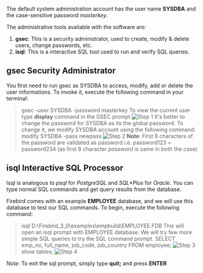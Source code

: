 The default system administration account has the user name **SYSDBA** and the case-sensitive password *masterkey*.

The administrative tools available with the software are:
1. **gsec**: This is a security administrator, used to create, modify & delete users, change passwords, etc.
2. **isql**: This is a interactive SQL tool used to run and verify SQL queries.

## gsec Security Administrator
You first need to run gsec as SYSDBA to access, modify, add or delete the user informations. To invoke it, execute the following command in your terminal:
> gsec -user SYSDBA -password masterkey
To view the current user type **display** command in the GSEC prompt
![Step 1](https://github.com/krishna1401/FireBird3.0.4/blob/master/Getting%20Started/A1.png)
> It's better to change the password for SYSDBA as its the global password. To change it, we modify SYSDBA account using the following command:
> modify SYSDBA -pass newpass
![Step 2](https://github.com/krishna1401/FireBird3.0.4/blob/master/Getting%20Started/A2.png)
**Note**: First 8 characters of the password are validated as password i.e. password123 = password234 (as first 8 character *password* is same in both the case)

## isql Interactive SQL Processor
Isql is analogous to *psql* for *PostgreSQL* and *SQL\*Plus* for *Oracle*. You can type normal SQL commands and get query results from the database.

Firebird comes with an example **EMPLOYEE** database, and we will use this database to test our SQL commands. To begin, execute the following command:
> isql D:\Firebird_3_0\examples\empbuild\EMPLOYEE.FDB
This will open an isql prompt with EMPLOYEE database. We will try few more simple SQL queries to try the SQL command prompt.
> SELECT emp_no, full_name, job_code, job_country FROM employee;
![Step 3](https://github.com/krishna1401/FireBird3.0.4/blob/master/Getting%20Started/A3.png)
> show tables;
![Step 4](https://github.com/krishna1401/FireBird3.0.4/blob/master/Getting%20Started/A4.png)

*Note*: To exit the sql prompt, simply type **quit;** and press **ENTER**
